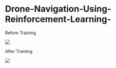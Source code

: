# Drone-Navigation-Using-Reinforcement-Learning-

Before Training

<image src = https://user-images.githubusercontent.com/82742016/232965223-85365672-e855-46e5-9a7a-bd4e30684637.mov>

After Training

<image src = https://user-images.githubusercontent.com/82742016/232965358-f7253a4b-f807-448d-a356-7438d6f8ffe5.mov>
